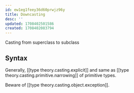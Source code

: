 ```yaml
---
id: ew1eg1feey36d60prwjz96y
title: Downcasting
desc: ''
updated: 1708402501586
created: 1708402083794
---
```


Casting from superclass to subclass

## Syntax

Generally, [[type theory.casting.explicit]] and same as [[type theory.casting.primitive.narrowing]] of primitive types.

Beware of [[type theory.casting.object.exception]].


